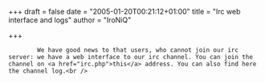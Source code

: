 
+++
draft = false
date = "2005-01-20T00:21:12+01:00"
title = "Irc web interface and logs"
author = "IroNiQ"

+++

            We have good news to that users, who cannot join our irc server: we have a web interface to our irc channel. You can join the channel on <a href="irc.php">this</a> address. You can also find here the channel log.<br />
            
        